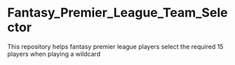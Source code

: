# Fantasy_Premier_League_Team_Selector
This repository helps fantasy premier league players select the required 15 players when playing a wildcard
